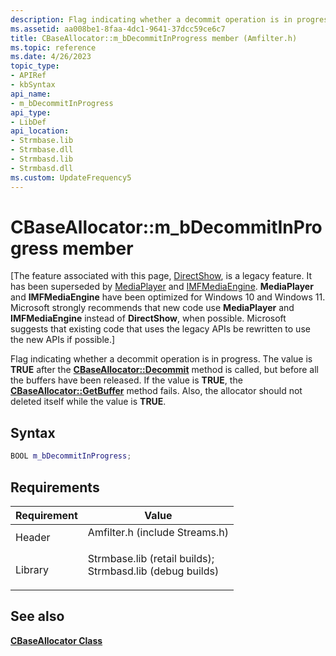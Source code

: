 ```yaml
---
description: Flag indicating whether a decommit operation is in progress.
ms.assetid: aa008be1-8faa-4dc1-9641-37dcc59ce6c7
title: CBaseAllocator::m_bDecommitInProgress member (Amfilter.h)
ms.topic: reference
ms.date: 4/26/2023
topic_type: 
- APIRef
- kbSyntax
api_name: 
- m_bDecommitInProgress
api_type: 
- LibDef
api_location: 
- Strmbase.lib
- Strmbase.dll
- Strmbasd.lib
- Strmbasd.dll
ms.custom: UpdateFrequency5
---
```


# CBaseAllocator::m\_bDecommitInProgress member

\[The feature associated with this page, [DirectShow](/windows/win32/directshow/directshow), is a legacy feature. It has been superseded by [MediaPlayer](/uwp/api/Windows.Media.Playback.MediaPlayer) and [IMFMediaEngine](/windows/win32/api/mfmediaengine/nn-mfmediaengine-imfmediaengine). **MediaPlayer** and **IMFMediaEngine** have been optimized for Windows 10 and Windows 11. Microsoft strongly recommends that new code use **MediaPlayer** and **IMFMediaEngine** instead of **DirectShow**, when possible. Microsoft suggests that existing code that uses the legacy APIs be rewritten to use the new APIs if possible.\]

Flag indicating whether a decommit operation is in progress. The value is **TRUE** after the [**CBaseAllocator::Decommit**](cbaseallocator-decommit.md) method is called, but before all the buffers have been released. If the value is **TRUE**, the [**CBaseAllocator::GetBuffer**](cbaseallocator-getbuffer.md) method fails. Also, the allocator should not deleted itself while the value is **TRUE**.

## Syntax


```C++
BOOL m_bDecommitInProgress;
```



## Requirements



| Requirement | Value |
|--------------------|--------------------------------------------------------------------------------------------------------------------------------------------------------------------------------------------|
| Header<br/>  | <dl> <dt>Amfilter.h (include Streams.h)</dt> </dl>                                                                                  |
| Library<br/> | <dl> <dt>Strmbase.lib (retail builds); </dt> <dt>Strmbasd.lib (debug builds)</dt> </dl> |



## See also

<dl> <dt>

[**CBaseAllocator Class**](cbaseallocator.md)
</dt> </dl>

 

 




